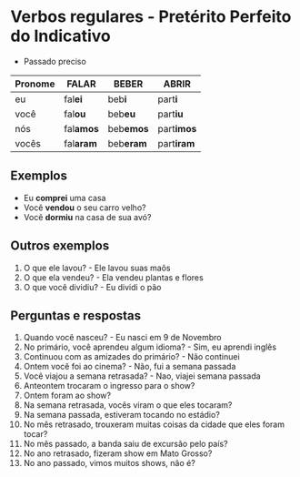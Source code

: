 # Verbos regulares - Pretérito Perfeito do Indicativo

* Passado preciso

| Pronome | FAL**AR** | BEB**ER** | ABR**IR** |
| -- | -- | -- | -- |
| eu | fal**ei** | beb**i** | part**i** |
| você | fal**ou** | beb**eu** | part**iu** |
| nós | fal**amos** | beb**emos** | part**imos** |
| vocês | fal**aram** | beb**eram** | part**iram** |

## Exemplos

* Eu **comprei** uma casa
* Você **vendou** o seu carro velho?
* Você **dormiu** na casa de sua avó?

## Outros exemplos

1. O que ele lavou? - Ele lavou suas maõs
1. O que ela vendeu? - Ela vendeu plantas e flores
1. O que você dividiu? - Eu dividi o pão

## Perguntas e respostas

1. Quando você nasceu? - Eu nasci em 9 de Novembro
1. No primário, você aprendeu algum idioma? - Sim, eu aprendi inglês
1. Continuou com as amizades do primário? - Não continuei
1. Ontem você foi ao cinema? - Não, fui a semana passada
1. Você viajou a semana retrasada? - Nao, viajei semana passada
1. Anteontem trocaram o ingresso para o show?
1. Ontem foram ao show?  
1. Na semana retrasada, vocês viram o que eles tocaram?
1. Na semana passada, estiveram tocando no estádio?
1. No mês retrasado, trouxeram muitas coisas da cidade que eles foram tocar?
1. No mês passado, a banda saiu de excursão pelo país?
1. No ano retrasado, fizeram show em Mato Grosso?
1. No ano passado, vimos muitos shows, não é?
